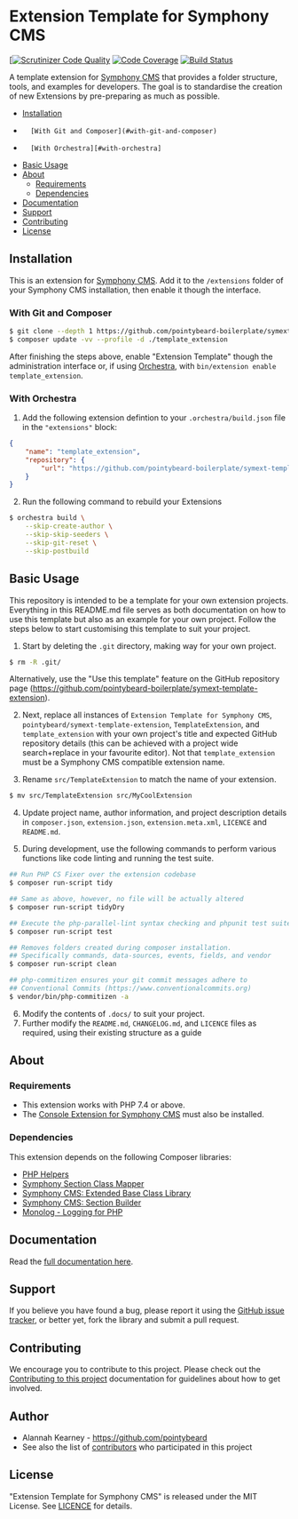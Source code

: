 # Extension Template for Symphony CMS

[[![Scrutinizer Code Quality](https://scrutinizer-ci.com/g/pointybeard-boilerplate/symext-template-extension/badges/quality-score.png?b=master)](https://scrutinizer-ci.com/g/pointybeard-boilerplate/symext-template-extension/?branch=master)
[![Code Coverage](https://scrutinizer-ci.com/g/pointybeard-boilerplate/symext-template-extension/badges/coverage.png?b=master)](https://scrutinizer-ci.com/g/pointybeard-boilerplate/symext-template-extension/?branch=master)
[![Build Status](https://scrutinizer-ci.com/g/pointybeard-boilerplate/symext-template-extension/badges/build.png?b=master)](https://scrutinizer-ci.com/g/pointybeard-boilerplate/symext-template-extension/build-status/master)

A template extension for [Symphony CMS][ext-Symphony CMS] that provides a folder structure, tools, and examples for developers. The goal is to standardise the creation of new Extensions by pre-preparing as much as possible.

-   [Installation](#installation)
-       [With Git and Composer](#with-git-and-composer)
-       [With Orchestra][#with-orchestra]
-   [Basic Usage](#basic-usage)
-   [About](#about)
    -   [Requirements](#dependencies)
    -   [Dependencies](#dependencies)
-   [Documentation](#documentation)
-   [Support](#support)
-   [Contributing](#contributing)
-   [License](#license)

## Installation

This is an extension for [Symphony CMS][ext-Symphony CMS]. Add it to the `/extensions` folder of your Symphony CMS installation, then enable it though the interface.

### With Git and Composer

```bash
$ git clone --depth 1 https://github.com/pointybeard-boilerplate/symext-template-extension.git template_extension
$ composer update -vv --profile -d ./template_extension
```
After finishing the steps above, enable "Extension Template" though the administration interface or, if using [Orchestra][ext-Orchestra], with `bin/extension enable template_extension`.

### With Orchestra

1. Add the following extension defintion to your `.orchestra/build.json` file in the `"extensions"` block:

```json
{
    "name": "template_extension",
    "repository": {
        "url": "https://github.com/pointybeard-boilerplate/symext-template-extension.git"
    }
}
```

2. Run the following command to rebuild your Extensions

```bash
$ orchestra build \
    --skip-create-author \
    --skip-skip-seeders \
    --skip-git-reset \
    --skip-postbuild
```

## Basic Usage

This repository is intended to be a template for your own extension projects. Everything in this README.md file serves as both documentation on how to use this template but also as an example for your own project. Follow the steps below to start customising this template to suit your project.

1.   Start by deleting the `.git` directory, making way for your own project.

```bash
$ rm -R .git/
```

Alternatively, use the "Use this template" feature on the GitHub repository page (<https://github.com/pointybeard-boilerplate/symext-template-extension>).

2.   Next, replace all instances of `Extension Template for Symphony CMS`, `pointybeard/symext-template-extension`, `TemplateExtension`, and `template_extension` with your own project's title and expected GitHub repository details (this can be achieved with a project wide search+replace in your favourite editor). Not that `template_extension` must be a Symphony CMS compatible extension name.

3.   Rename `src/TemplateExtension` to match the name of your extension.

```bash
$ mv src/TemplateExtension src/MyCoolExtension
```

4.   Update project name, author information, and project description details in `composer.json`, `extension.json`, `extension.meta.xml`, `LICENCE` and `README.md`.

5. During development, use the following commands to perform various functions like code linting and running the test suite.

```bash
## Run PHP CS Fixer over the extension codebase
$ composer run-script tidy

## Same as above, however, no file will be actually altered
$ composer run-script tidyDry

## Execute the php-parallel-lint syntax checking and phpunit test suite
$ composer run-script test

## Removes folders created during composer installation.
## Specifically commands, data-sources, events, fields, and vendor
$ composer run-script clean

## php-commitizen ensures your git commit messages adhere to
## Conventional Commits (https://www.conventionalcommits.org)
$ vendor/bin/php-commitizen -a
```

6. Modify the contents of `.docs/` to suit your project.
7. Further modify the `README.md`, `CHANGELOG.md`, and `LICENCE` files as required, using their existing structure as a guide

## About

### Requirements

- This extension works with PHP 7.4 or above.
- The [Console Extension for Symphony CMS][req-console] must also be installed.

### Dependencies

This extension depends on the following Composer libraries:

-   [PHP Helpers][dep-helpers]
-   [Symphony Section Class Mapper][dep-classmapper]
-   [Symphony CMS: Extended Base Class Library][dep-symphony-extended]
-   [Symphony CMS: Section Builder][dep-section-builder]
-   [Monolog - Logging for PHP][dep-monolog]

## Documentation

Read the [full documentation here][ext-docs].

## Support

If you believe you have found a bug, please report it using the [GitHub issue tracker][ext-issues],
or better yet, fork the library and submit a pull request.

## Contributing

We encourage you to contribute to this project. Please check out the [Contributing to this project][doc-CONTRIBUTING] documentation for guidelines about how to get involved.

## Author
-   Alannah Kearney - https://github.com/pointybeard
-   See also the list of [contributors][ext-contributor] who participated in this project

## License
"Extension Template for Symphony CMS" is released under the MIT License. See [LICENCE][doc-LICENCE] for details.

[doc-CONTRIBUTING]: https://github.com/pointybeard-boilerplate/symext-template-extension/blob/master/CONTRIBUTING.md
[doc-LICENCE]: http://www.opensource.org/licenses/MIT
[req-console]: https://github.com/pointybeard/console
[dep-helpers]: https://github.com/pointybeard/helpers
[dep-classmapper]: https://github.com/pointybeard/symphony-classmapper
[dep-symphony-extended]: https://github.com/pointybeard/symphony-extended
[dep-section-builder]: https://github.com/pointybeard/symphony-section-builder
[dep-monolog]: https://github.com/Seldaek/monolog
[ext-issues]: https://github.com/pointybeard-boilerplate/symext-template-extension/issues
[ext-Symphony CMS]: http://getsymphony.com
[ext-Orchestra]: https://github.com/pointybeard/orchestra
[ext-contributor]: https://github.com/pointybeard-boilerplate/symext-template-extension/contributors
[ext-docs]: https://github.com/pointybeard-boilerplate/symext-template-extension/blob/master/.docs/toc.md
